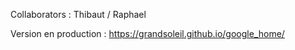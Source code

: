 Collaborators : Thibaut / Raphael

Version en production :
https://grandsoleil.github.io/google_home/